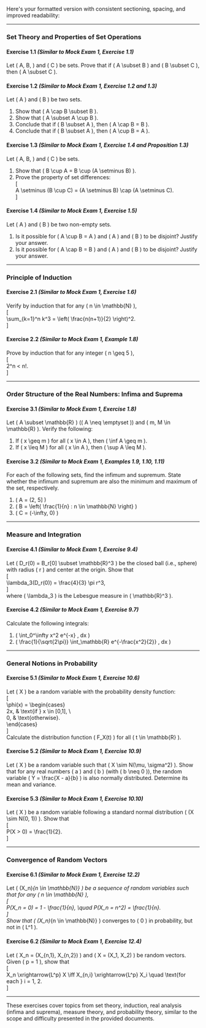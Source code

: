 Here's your formatted version with consistent sectioning, spacing, and improved readability:

---

### **Set Theory and Properties of Set Operations**  

#### **Exercise 1.1** *(Similar to Mock Exam 1, Exercise 1.1)*  
Let \( A, B, \) and \( C \) be sets. Prove that if \( A \subset B \) and \( B \subset C \), then \( A \subset C \).  

#### **Exercise 1.2** *(Similar to Mock Exam 1, Exercise 1.2 and 1.3)*  
Let \( A \) and \( B \) be two sets.  
1. Show that \( A \cap B \subset B \).  
2. Show that \( A \subset A \cup B \).  
3. Conclude that if \( B \subset A \), then \( A \cap B = B \).  
4. Conclude that if \( B \subset A \), then \( A \cup B = A \).  

#### **Exercise 1.3** *(Similar to Mock Exam 1, Exercise 1.4 and Proposition 1.3)*  
Let \( A, B, \) and \( C \) be sets.  
1. Show that \( B \cup A = B \cup (A \setminus B) \).  
2. Prove the property of set differences:  
   \[  
   A \setminus (B \cup C) = (A \setminus B) \cap (A \setminus C).  
   \]  

#### **Exercise 1.4** *(Similar to Mock Exam 1, Exercise 1.5)*  
Let \( A \) and \( B \) be two non-empty sets.  
1. Is it possible for \( A \cup B = A \) and \( A \) and \( B \) to be disjoint? Justify your answer.  
2. Is it possible for \( A \cap B = B \) and \( A \) and \( B \) to be disjoint? Justify your answer.  

---

### **Principle of Induction**  

#### **Exercise 2.1** *(Similar to Mock Exam 1, Exercise 1.6)*  
Verify by induction that for any \( n \in \mathbb{N} \),  
\[  
\sum_{k=1}^n k^3 = \left( \frac{n(n+1)}{2} \right)^2.  
\]  

#### **Exercise 2.2** *(Similar to Mock Exam 1, Example 1.8)*  
Prove by induction that for any integer \( n \geq 5 \),  
\[  
2^n < n!.  
\]  

---

### **Order Structure of the Real Numbers: Infima and Suprema**  

#### **Exercise 3.1** *(Similar to Mock Exam 1, Exercise 1.8)*  
Let \( A \subset \mathbb{R} \) (\( A \neq \emptyset \)) and \( m, M \in \mathbb{R} \). Verify the following:  
1. If \( x \geq m \) for all \( x \in A \), then \( \inf A \geq m \).  
2. If \( x \leq M \) for all \( x \in A \), then \( \sup A \leq M \).  

#### **Exercise 3.2** *(Similar to Mock Exam 1, Examples 1.9, 1.10, 1.11)*  
For each of the following sets, find the infimum and supremum. State whether the infimum and supremum are also the minimum and maximum of the set, respectively.  
1. \( A = (2, 5] \)  
2. \( B = \left\{ \frac{1}{n} : n \in \mathbb{N} \right\} \)  
3. \( C = (-\infty, 0) \)  

---

### **Measure and Integration**  

#### **Exercise 4.1** *(Similar to Mock Exam 1, Exercise 9.4)*  
Let \( D_r(0) = B_r[0] \subset \mathbb{R}^3 \) be the closed ball (i.e., sphere) with radius \( r \) and center at the origin. Show that  
\[  
\lambda_3(D_r(0)) = \frac{4}{3} \pi r^3,  
\]  
where \( \lambda_3 \) is the Lebesgue measure in \( \mathbb{R}^3 \).  

#### **Exercise 4.2** *(Similar to Mock Exam 1, Exercise 9.7)*  
Calculate the following integrals:  
1. \( \int_0^\infty x^2 e^{-x} \, dx \)  
2. \( \frac{1}{\sqrt{2\pi}} \int_\mathbb{R} e^{-\frac{x^2}{2}} \, dx \)  

---

### **General Notions in Probability**  

#### **Exercise 5.1** *(Similar to Mock Exam 1, Exercise 10.6)*  
Let \( X \) be a random variable with the probability density function:  
\[  
\phi(x) = \begin{cases}  
2x, & \text{if } x \in [0,1], \\  
0, & \text{otherwise}.  
\end{cases}  
\]  
Calculate the distribution function \( F_X(t) \) for all \( t \in \mathbb{R} \).  

#### **Exercise 5.2** *(Similar to Mock Exam 1, Exercise 10.9)*  
Let \( X \) be a random variable such that \( X \sim N(\mu, \sigma^2) \). Show that for any real numbers \( a \) and \( b \) (with \( b \neq 0 \)), the random variable \( Y = \frac{X - a}{b} \) is also normally distributed. Determine its mean and variance.  

#### **Exercise 5.3** *(Similar to Mock Exam 1, Exercise 10.10)*  
Let \( X \) be a random variable following a standard normal distribution \( (X \sim N(0, 1)) \). Show that  
\[  
P(X > 0) = \frac{1}{2}.  
\]  

---

### **Convergence of Random Vectors**  

#### **Exercise 6.1** *(Similar to Mock Exam 1, Exercise 12.2)*  
Let \( (X_n)_{n \in \mathbb{N}} \) be a sequence of random variables such that for any \( n \in \mathbb{N} \),  
\[  
P(X_n = 0) = 1 - \frac{1}{n}, \quad P(X_n = n^2) = \frac{1}{n}.  
\]  
Show that \( (X_n)_{n \in \mathbb{N}} \) converges to \( 0 \) in probability, but not in \( L^1 \).  

#### **Exercise 6.2** *(Similar to Mock Exam 1, Exercise 12.4)*  
Let \( X_n = (X_{n,1}, X_{n,2}) \) and \( X = (X_1, X_2) \) be random vectors. Given \( p = 1 \), show that  
\[  
X_n \xrightarrow{L^p} X \iff X_{n,i} \xrightarrow{L^p} X_i \quad \text{for each } i = 1, 2.  
\]  

---

These exercises cover topics from set theory, induction, real analysis (infima and suprema), measure theory, and probability theory, similar to the scope and difficulty presented in the provided documents.